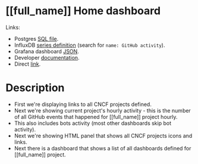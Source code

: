 <h1 id="-full_name-home-dashboard">[[full_name]] Home dashboard</h1>
<p>Links:</p>
<ul>
<li>Postgres <a href="https://github.com/cncf/devstats/blob/master/metrics/[[proj_name]]/events.sql" target="_blank">SQL file</a>.</li>
<li>InfluxDB <a href="https://github.com/cncf/devstats/blob/master/metrics/[[proj_name]]/metrics.yaml" target="_blank">series definition</a> (search for <code>name: GitHub activity</code>).</li>
<li>Grafana dashboard <a href="https://github.com/cncf/devstats/blob/master/grafana/dashboards/[[proj_name]]/dashboards.json" target="_blank">JSON</a>.</li>
<li>Developer <a href="https://github.com/cncf/devstats/blob/master/docs/dashboards/dashboards_devel.md" target="_blank">documentation</a>.</li>
<li>Direct <a href="https://k8s.[[hostname]]/d/12/dashboards?refresh=15m&amp;orgId=1" target="_blank">link</a>.</li>
</ul>
<h1 id="description">Description</h1>
<ul>
<li>First we&#39;re displaying links to all CNCF projects defined.</li>
<li>Next we&#39;re showing current project&#39;s hourly activity - this is the number of all GitHub events that happened for [[full_name]] project hourly.</li>
<li>This also includes bots activity (most other dashboards skip bot activity).</li>
<li>Next we&#39;re showing HTML panel that shows all CNCF projects icons and links.</li>
<li>Next there is a dashboard that shows a list of all dashboards defined for [[full_name]] project.</li>
</ul>

